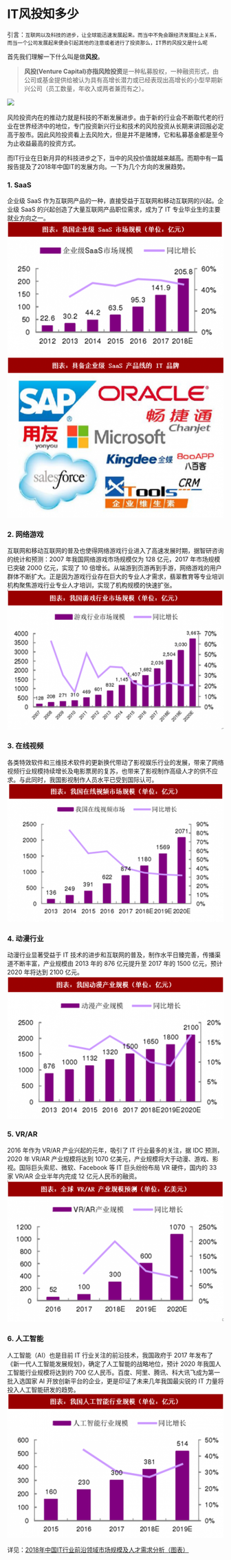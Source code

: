 # **IT风投知多少**
引言：`互联网以及科技的进步，让全球能迅速发展起来。而当中不免会跟经济发展扯上关系，而当一个公司发展起来便会引起其他的注意或者进行了投资那么，IT界的风投又是什么呢`

首先我们理解一下什么叫是做**风投**。
>**风投(Venture Capital)亦指风险投资**是一种私募股权，一种融资形式，由公司或基金提供给被认为具有高增长潜力或已经表现出高增长的小型早期新兴公司（员工数量，年收入或两者兼而有之）。

![](https://image.luxe.co/wp-content/uploads/2015/01/19300001362835132720457251612_950.jpg?imageView2/2/w/600/h/387/q/98)

风险投资内在的推动力就是科技的不断发展进步。由于新的行业会不断取代老的行业在世界经济中的地位，专门投资新兴行业和技术的风险投资从长期来讲回报必定高于股市。因此风险投资看上去风险大，但是并不是赌博，它和私募基金都是至今为止收益最高的投资方式。

而IT行业在日新月异的科技进步之下，当中的风投价值就越来越高。而期中有一篇报告提及了2018年中国IT的发展方向。一下为几个方向的发展趋势。

### **1. SaaS**
企业级 SaaS 作为互联网产品的一种，直接受益于互联网和移动互联网的兴起。企业级 SaaS 的兴起创造了大量互联网产品职位需求，成为了 IT 专业毕业生的主要就业方向之一。
![](images/14/2.png)
![](images/14/1-2.png)

### **2. 网络游戏**
互联网和移动互联网的普及也使得网络游戏行业进入了高速发展时期，据智研咨询的统计和预测：2007 年我国网络游戏市场规模仅为 128 亿元，2017 年市场规模已突破 2000 亿元，实现了 10 倍增长。从端游到页游再到手游，网络游戏的用户群体不断扩大。正是因为游戏行业存在巨大的专业人才需求，翡翠教育等专业培训机构聚焦游戏行业专业人才培训，实现了机构规模的快速扩张。
![](images/14/3.png)

### **3. 在线视频**
 各类特效软件和三维技术软件的更新换代带动了影视娱乐行业的发展，带来了网络视频行业规模持续增长及电影票房的复苏，也带来了影视制作高级人才的供不应求。与此同时，我国影视制作人员水平已受到国际认可。
![](images/14/4.png)

### **4. 动漫行业**
动漫行业显著受益于 IT 技术的进步和互联网的普及，制作水平日臻完善，传播渠道不断丰富，产业规模由 2013 年的 876 亿元提升至 2017 年的 1500 亿元，预计 2020 年将达到 2100 亿元。
![](images/14/6.png)

### **5. VR/AR** 
2016 年作为 VR/AR 产业兴起的元年，吸引了 IT 行业最多的关注，据 IDC 预测，2020 年 VR/AR 产业规模将达到 1070 亿美元，产业规模将大于动漫、游戏、影视。国际巨头索尼、微软、Facebook 等 IT 巨头纷纷布局 VR 硬件，国内的 33 家 VR/AR 企业半年内完成 12 亿元人民币的融资。
![](images/14/7.png)

### **6. 人工智能**
人工智能（AI）也是目前 IT 行业关注的前沿技术，我国政府于 2017 年发布了《新一代人工智能发展规划》，确定了人工智能的战略地位，预计 2020 年我国人工智能行业规模将达到约 700 亿人民币。百度、阿里、腾讯、科大讯飞成为第一批入选国家 AI 开放创新平台的企业，更是印证了未来几年我国最尖锐的 IT 力量将投入人工智能研发的趋势。
![](images/14/8.png)

详见：[2018年中国IT行业前沿领域市场规模及人才需求分析（图表）](http://free.chinabaogao.com/it/201803/0353230292018.html)